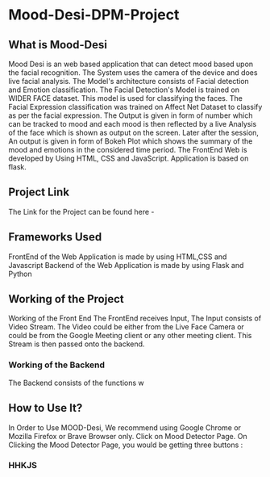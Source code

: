# Mood-Desi-DPM-Project

## What is Mood-Desi
Mood Desi is an web based application that can detect mood based upon the facial recognition. The System uses the camera of the device and does live facial analysis. The Model's architecture consists of Facial detection and Emotion classification. The Facial Detection's Model is trained on WIDER FACE dataset. This model is used for classifying the faces. The Facial Expression classification was trained on Affect Net Dataset to classify as per the facial expression. 
The Output is given in form of number which can be tracked to mood and each mood is then reflected by a live Analysis of the face which is shown as output on the screen.
Later after the session, An output is given in form of Bokeh Plot which shows the summary of the mood and emotions in the considered time period.
The FrontEnd Web is developed by Using HTML, CSS and JavaScript. 
Application is based on flask.

## Project Link
The Link for the Project can be found here - 

## Frameworks Used
FrontEnd of the Web Application is made by using HTML,CSS and Javascript
Backend of the Web Application is made by using Flask and Python

## Working of the Project
Working of the Front End
The FrontEnd receives Input, The Input consists of Video Stream. The Video could be either from the Live Face Camera or could be from the Google Meeting client or any other meeting client.
This Stream is then passed onto the backend.
### Working of the Backend
The Backend consists of the functions w

## How to Use It?
In Order to Use MOOD-Desi, We recommend using Google Chrome or Mozilla Firefox or Brave Browser only. 
Click on Mood Detector Page. 
On Clicking the Mood Detector Page, you would be getting three buttons :
### HHKJS

